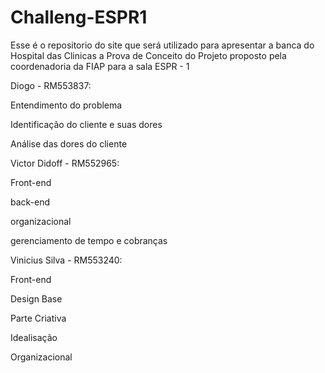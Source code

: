 # Challeng-ESPR1
 Esse é o repositorio do site que será utilizado para apresentar a banca do Hospital das Clinicas a Prova de Conceito do Projeto proposto pela coordenadoria da FIAP para a sala ESPR - 1

 
Diogo - RM553837:

Entendimento do problema

Identificação do cliente e suas dores

Análise das dores do cliente

Victor Didoff - RM552965:

Front-end

back-end

organizacional

gerenciamento de tempo e cobranças

Vinicius Silva - RM553240:

Front-end

Design Base

Parte Criativa

Idealisação

Organizacional
